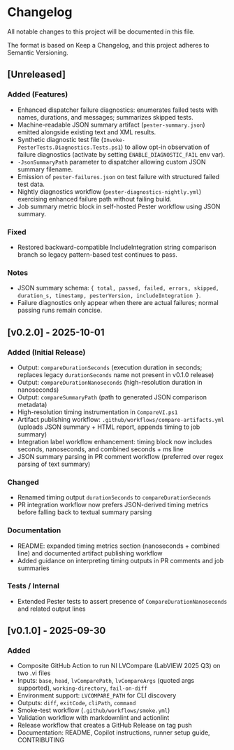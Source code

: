 # Changelog

All notable changes to this project will be documented in this file.

The format is based on Keep a Changelog, and this project adheres to Semantic Versioning.

## [Unreleased]
 
### Added (Features)

- Enhanced dispatcher failure diagnostics: enumerates failed tests with names, durations, and messages; summarizes skipped tests.
- Machine-readable JSON summary artifact (`pester-summary.json`) emitted alongside existing text and XML results.
- Synthetic diagnostic test file (`Invoke-PesterTests.Diagnostics.Tests.ps1`) to allow opt-in observation of failure diagnostics (activate by setting `ENABLE_DIAGNOSTIC_FAIL` env var).
- `-JsonSummaryPath` parameter to dispatcher allowing custom JSON summary filename.
- Emission of `pester-failures.json` on test failure with structured failed test data.
- Nightly diagnostics workflow (`pester-diagnostics-nightly.yml`) exercising enhanced failure path without failing build.
- Job summary metric block in self-hosted Pester workflow using JSON summary.

### Fixed

- Restored backward-compatible IncludeIntegration string comparison branch so legacy pattern-based test continues to pass.

### Notes

- JSON summary schema: `{ total, passed, failed, errors, skipped, duration_s, timestamp, pesterVersion, includeIntegration }`.
- Failure diagnostics only appear when there are actual failures; normal passing runs remain concise.


## [v0.2.0] - 2025-10-01

### Added (Initial Release)

- Output: `compareDurationSeconds` (execution duration in seconds; replaces legacy `durationSeconds` name not present in v0.1.0 release)
- Output: `compareDurationNanoseconds` (high-resolution duration in nanoseconds)
- Output: `compareSummaryPath` (path to generated JSON comparison metadata)
- High-resolution timing instrumentation in `CompareVI.ps1`
- Artifact publishing workflow: `.github/workflows/compare-artifacts.yml` (uploads JSON summary + HTML report, appends timing to job summary)
- Integration label workflow enhancement: timing block now includes seconds, nanoseconds, and combined seconds + ms line
- JSON summary parsing in PR comment workflow (preferred over regex parsing of text summary)

### Changed

- Renamed timing output `durationSeconds` to `compareDurationSeconds`
- PR integration workflow now prefers JSON-derived timing metrics before falling back to textual summary parsing

### Documentation

- README: expanded timing metrics section (nanoseconds + combined line) and documented artifact publishing workflow
- Added guidance on interpreting timing outputs in PR comments and job summaries

### Tests / Internal

- Extended Pester tests to assert presence of `CompareDurationNanoseconds` and related output lines

## [v0.1.0] - 2025-09-30

### Added

- Composite GitHub Action to run NI LVCompare (LabVIEW 2025 Q3) on two .vi files
- Inputs: `base`, `head`, `lvComparePath`, `lvCompareArgs` (quoted args supported), `working-directory`, `fail-on-diff`
- Environment support: `LVCOMPARE_PATH` for CLI discovery
- Outputs: `diff`, `exitCode`, `cliPath`, `command`
- Smoke-test workflow (`.github/workflows/smoke.yml`)
- Validation workflow with markdownlint and actionlint
- Release workflow that creates a GitHub Release on tag push
- Documentation: README, Copilot instructions, runner setup guide, CONTRIBUTING
